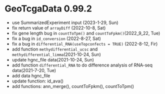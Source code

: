 # GeoTcgaData 0.99.2

+ use SummarizedExperiment input (2023-1-29, Sun)
+ fix return value of `arrayDiff` (2022-10-8, Sat)
+ fix gene length bug in `countToTpm()` and `countToFpkm()`(2022_9_22, Tue)
+ fix a bug in `id_conversion` (2022-8-27, Sat)
+ fix a bug in `differential_RNA(useTopconfects = TRUE)` (2022-8-12, Fir)
+ add function `methydifferential_ucsc` and `methydifferential_limma`(2021-10-24, Sun)
+ update hgnc_file data(2021-10-24, Sun)
+ add function `differential_RNA` to do difference analysis of RNA-seq data(2021-7-20, Tue)
+ add data hgnc_file
+ update function: id_ava()
+ add functions: ann_merge(), countToFpkm(), countToTpm()

